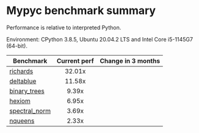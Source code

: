 # Mypyc benchmark summary

Performance is relative to interpreted Python.

Environment: CPython 3.8.5, Ubuntu 20.04.2 LTS and Intel Core i5-1145G7 (64-bit).

| Benchmark | Current perf | Change in 3 months |
| --- | :---: | :---: |
| [richards](benchmarks/richards.md) | 32.01x |  |
| [deltablue](benchmarks/deltablue.md) | 11.58x |  |
| [binary_trees](benchmarks/binary_trees.md) | 9.39x |  |
| [hexiom](benchmarks/hexiom.md) | 6.95x |  |
| [spectral_norm](benchmarks/spectral_norm.md) | 3.69x |  |
| [nqueens](benchmarks/nqueens.md) | 2.33x |  |
